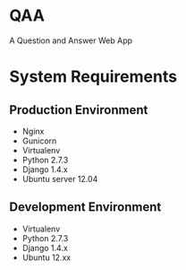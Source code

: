 QAA
===

A Question and Answer Web App


System Requirements
==================

Production Environment
----------------------

* Nginx
* Gunicorn
* Virtualenv
* Python 2.7.3
* Django 1.4.x
* Ubuntu server 12.04

Development Environment
-----------------------

* Virtualenv
* Python 2.7.3
* Django 1.4.x
* Ubuntu 12.xx
